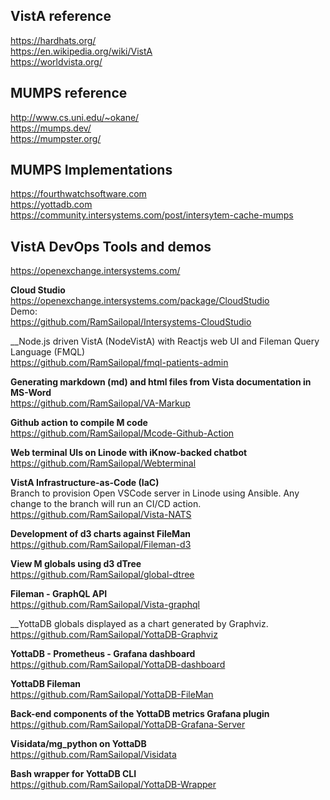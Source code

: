 ## VistA reference
https://hardhats.org/  
https://en.wikipedia.org/wiki/VistA  
https://worldvista.org/  


## MUMPS reference
http://www.cs.uni.edu/~okane/  
https://mumps.dev/  
https://mumpster.org/  

## MUMPS Implementations
https://fourthwatchsoftware.com  
https://yottadb.com  
https://community.intersystems.com/post/intersytem-cache-mumps  


## VistA DevOps Tools and demos
https://openexchange.intersystems.com/  

__Cloud Studio__  
https://openexchange.intersystems.com/package/CloudStudio  
Demo:  
https://github.com/RamSailopal/Intersystems-CloudStudio  


__Node.js driven VistA (NodeVistA) with Reactjs web UI and Fileman Query Language (FMQL)  
https://github.com/RamSailopal/fmql-patients-admin

__Generating markdown (md) and html files from Vista documentation in MS-Word__  
https://github.com/RamSailopal/VA-Markup

__Github action to compile M code__  
https://github.com/RamSailopal/Mcode-Github-Action

__Web terminal UIs on Linode with iKnow-backed chatbot__  
https://github.com/RamSailopal/Webterminal

__VistA Infrastructure-as-Code (IaC)__  
Branch to provision Open VSCode server in Linode using Ansible. Any change to the branch will run an CI/CD action.  
https://github.com/RamSailopal/Vista-NATS

__Development of d3 charts against FileMan__  
https://github.com/RamSailopal/Fileman-d3

__View M globals using d3 dTree__  
https://github.com/RamSailopal/global-dtree

__Fileman - GraphQL API__  
https://github.com/RamSailopal/Vista-graphql

__YottaDB globals displayed as a chart generated by Graphviz.  
 https://github.com/RamSailopal/YottaDB-Graphviz
 
__YottaDB - Prometheus - Grafana dashboard__  
 https://github.com/RamSailopal/YottaDB-dashboard
 
 __YottaDB Fileman__    
 https://github.com/RamSailopal/YottaDB-FileMan
 
__Back-end components of the YottaDB metrics Grafana plugin__  
https://github.com/RamSailopal/YottaDB-Grafana-Server

__Visidata/mg_python on YottaDB__  
https://github.com/RamSailopal/Visidata

__Bash wrapper for YottaDB CLI__  
https://github.com/RamSailopal/YottaDB-Wrapper
 
 




